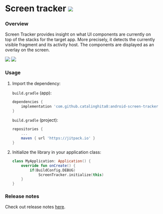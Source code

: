 # Screen tracker [![](https://jitpack.io/v/catalinghita8/android-screen-tracker.svg)](https://jitpack.io/#catalinghita8/android-screen-tracker)


### Overview
Screen Tracker provides insight on what UI components are currently on top of the stacks for the target app. More precisely, it detects the currently visible fragment and its activity host. The components are displayed as an overlay on the screen.

![](https://i.imgur.com/bUJ0Ulp.png)
![](https://i.imgur.com/OZChXcZ.png)


### Usage
1. Import the dependency:

    `build.gradle` (app):

    ``` gradle
    dependencies {
        implementation 'com.github.catalinghita8:android-screen-tracker:0.2.4-alpha'
    }
    ```

    `build.gradle` (project):

    ``` gradle
    repositories {
        ...
        maven { url 'https://jitpack.io' }
    }
    ```
2. Initialize the library in your application class:

    ``` kotlin
    class MyApplication: Application() {
        override fun onCreate() {
            if(BuildConfig.DEBUG)
                ScreenTracker.initialize(this)
        }
    }
    ```

### Release notes
Check out release notes [here](releases.md).


